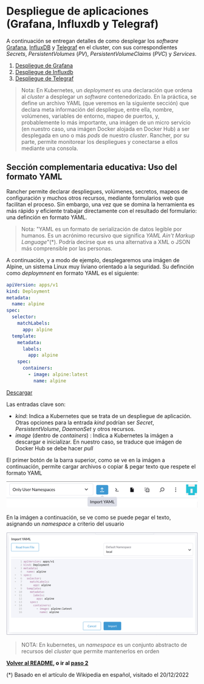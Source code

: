# Despliegue de aplicaciones (Grafana, Influxdb y Telegraf)

A continuación se entregan detalles de como desplegar los _software_ [Grafana](https://grafana.com/), [InfluxDB](https://www.influxdata.com/) y [Telegraf](https://www.influxdata.com/time-series-platform/telegraf/) en el cluster, con sus correspondientes _Secrets_, _PersistentVolumes_ (_PV_), _PersistentVolumeClaims_ (_PVC_) y _Services_.

1. [Despliegue de Grafana](/Cap2_02_DespliegueGrafana.md)
2. [Despliegue de Influxdb](/Cap2_03_DespliegueInfluxdb.md)
3. [Despliegue de Telegraf](/Cap2_04_DespliegueTelegraf.md)

> Nota: En Kubernetes, un _deployment_ es una declaración que ordena al _cluster_ a desplegar un _software_ contenedorizado. En la práctica, se define un archivo YAML (que veremos en la siguiente sección) que declara meta información del despliegue, entre ella, nombre, volúmenes, variables de entorno, mapeo de puertos, y, probablemente lo más importante, una imágen de un micro servicio (en nuestro caso, una imágen Docker alojada en Docker Hub) a ser desplegada en uno o más _pods_ de nuestro _cluster_. Rancher, por su parte, permite monitorear los despliegues y conectarse a ellos mediante una consola.

## Sección complementaria educativa: Uso del formato YAML

Rancher permite declarar despliegues, volúmenes, secretos, mapeos de configuración y muchos otros recursos, mediante formularios web que facilitan el proceso. Sin embargo, una vez que se domina la herramienta es más rápido y eficiente trabajar directamente con el resultado del formulario: una definción en formato YAML.

> Nota: "YAML es un formato de serialización de datos legible por humanos. Es un acrónimo recursivo que significa _YAML Ain't Markup Language_"(\*). Podría decirse que es una alternativa a XML o JSON más comprensible por las personas.

A continuación, y a modo de ejemplo, desplegaremos una imágen de Alpine, un sistema Linux muy liviano orientado a la seguridad. Su definción como _deploymnent_ en formato YAML es el siguiente:

```yaml
apiVersion: apps/v1
kind: Deployment
metadata:
  name: alpine
spec:
  selector:
    matchLabels:
      app: alpine
  template:
    metadata:
      labels:
        app: alpine
    spec:
      containers:
        - image: alpine:latest
          name: alpine
```

[Descargar](/yamls/01_ejemplo.yaml)

Las entradas clave son:

- _kind_: Indica a Kubernetes que se trata de un despliegue de aplicación. Otras opciones para la entrada _kind_ podrían ser _Secret_, _PersistentVolume_, _DaemonSet_ y otros recursos.
- _image_ (dentro de _containers_) : Indica a Kubernetes la imágen a descargar e inicializar. En nuestro caso, se traduce que imágen de Docker Hub se debe hacer _pull_

El primer botón de la barra superior, como se ve en la imágen a continuación, permite cargar archivos o copiar & pegar texto que respete el formato YAML

![Botones barra superior](/imgs/14_botones_arriba.PNG "Botones barra superior")

En la imágen a continuación, se ve como se puede pegar el texto, asignando un _namespace_ a criterio del usuario

![Imágen pegar YAML](imgs/cap02_01_copyPasteYAML.PNG)

> NOTA: En kubernetes, un _namespace_ es un conjunto abstracto de recursos del _cluster_ que permite mantenerlos en orden

**[Volver al README](/README.md), o ir al [paso 2](/Cap2_02_DespliegueGrafana.md)**

(\*) Basado en el artículo de Wikipedia en español, visitado el 20/12/2022
